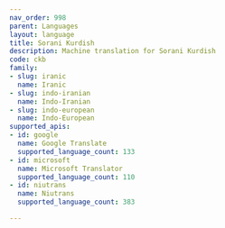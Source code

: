```yaml
---
nav_order: 998
parent: Languages
layout: language
title: Sorani Kurdish
description: Machine translation for Sorani Kurdish
code: ckb
family:
- slug: iranic
  name: Iranic
- slug: indo-iranian
  name: Indo-Iranian
- slug: indo-european
  name: Indo-European
supported_apis:
- id: google
  name: Google Translate
  supported_language_count: 133
- id: microsoft
  name: Microsoft Translator
  supported_language_count: 110
- id: niutrans
  name: Niutrans
  supported_language_count: 383

---
```


